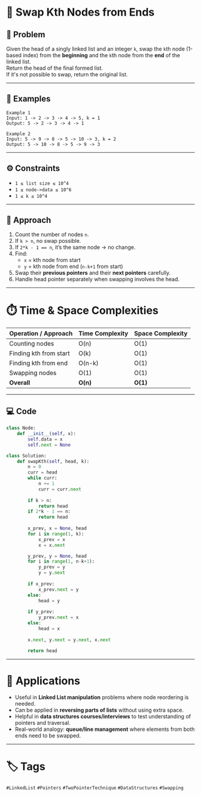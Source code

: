 # 🔄 Swap Kth Nodes from Ends

## 📌 Problem
Given the head of a singly linked list and an integer `k`, swap the `k`th node (1-based index) from the **beginning** and the `k`th node from the **end** of the linked list.  
Return the head of the final formed list.  
If it's not possible to swap, return the original list.

---

## 📝 Examples
```text
Example 1  
Input: 1 -> 2 -> 3 -> 4 -> 5, k = 1
Output: 5 -> 2 -> 3 -> 4 -> 1

Example 2  
Input: 5 -> 9 -> 8 -> 5 -> 10 -> 3, k = 2  
Output: 5 -> 10 -> 8 -> 5 -> 9 -> 3
```
---

## ⚙️ Constraints
- `1 ≤ list size ≤ 10^4`  
- `1 ≤ node->data ≤ 10^6`  
- `1 ≤ k ≤ 10^4`  

---

## 🎯 Approach
1. Count the number of nodes `n`.  
2. If `k > n`, no swap possible.  
3. If `2*k - 1 == n`, it’s the same node → no change.  
4. Find:
   - `x` = kth node from start  
   - `y` = kth node from end (`n-k+1` from start)  
5. Swap their **previous pointers** and their **next pointers** carefully.  
6. Handle head pointer separately when swapping involves the head.  

---
# ⏱️ Time & Space Complexities

| Operation / Approach | Time Complexity | Space Complexity |
|-----------------------|-----------------|------------------|
| Counting nodes        | O(n)            | O(1)             |
| Finding kth from start| O(k)            | O(1)             |
| Finding kth from end  | O(n-k)          | O(1)             |
| Swapping nodes        | O(1)            | O(1)             |
| **Overall**           | **O(n)**        | **O(1)**         |
---

## 💻 Code

```python
class Node:
    def __init__(self, x):
        self.data = x
        self.next = None

class Solution:
    def swapKth(self, head, k):
        n = 0
        curr = head
        while curr:
            n += 1
            curr = curr.next
        
        if k > n:
            return head  
        if 2*k - 1 == n:
            return head  
        
        x_prev, x = None, head
        for i in range(1, k):
            x_prev = x
            x = x.next

        y_prev, y = None, head
        for i in range(1, n-k+1):
            y_prev = y
            y = y.next
        
        if x_prev:
            x_prev.next = y
        else:
            head = y
        
        if y_prev:
            y_prev.next = x
        else:
            head = x
        
        x.next, y.next = y.next, x.next
        
        return head
```
---
# 🚀 Applications

- Useful in **Linked List manipulation** problems where node reordering is needed.  
- Can be applied in **reversing parts of lists** without using extra space.  
- Helpful in **data structures courses/interviews** to test understanding of pointers and traversal.  
- Real-world analogy: **queue/line management** where elements from both ends need to be swapped.  
---
# 🏷️ Tags  

`#LinkedList` `#Pointers` `#TwoPointerTechnique` `#DataStructures` `#Swapping`  
  
